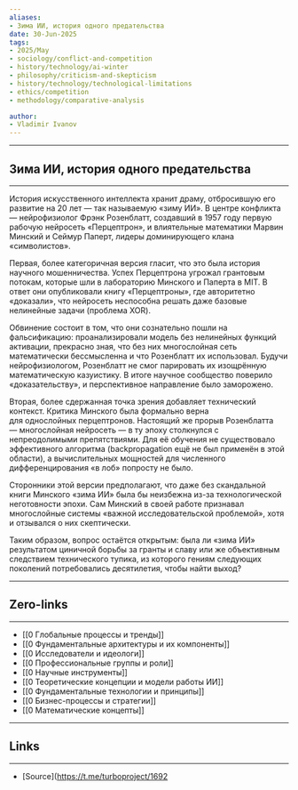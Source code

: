 ```yaml
---
aliases: 
- Зима ИИ, история одного предательства 
date: 30-Jun-2025
tags:
- 2025/May
- sociology/conflict-and-competition
- history/technology/ai-winter
- philosophy/criticism-and-skepticism
- history/technology/technological-limitations
- ethics/competition
- methodology/comparative-analysis

author:
- Vladimir Ivanov
---
```

-----
##  Зима ИИ, история одного предательства 
-----
История искусственного интеллекта хранит драму, отбросившую его развитие на 20 лет — так называемую «зиму ИИ». В центре конфликта — нейрофизиолог Фрэнк Розенблатт, создавший в 1957 году первую рабочую нейросеть «Перцептрон», и влиятельные математики Марвин Минский и Сеймур Паперт, лидеры доминирующего клана «символистов».

Первая, более категоричная версия гласит, что это была история научного мошенничества. Успех Перцептрона угрожал грантовым потокам, которые шли в лабораторию Минского и Паперта в MIT. В ответ они опубликовали книгу «Перцептроны», где авторитетно «доказали», что нейросеть неспособна решать даже базовые нелинейные задачи (проблема XOR). 

Обвинение состоит в том, что они сознательно пошли на фальсификацию: проанализировали модель без нелинейных функций активации, прекрасно зная, что без них многослойная сеть математически бессмысленна и что Розенблатт их использовал. Будучи нейрофизиологом, Розенблатт не смог парировать их изощрённую математическую казуистику. В итоге научное сообщество поверило «доказательству», и перспективное направление было заморожено.

Вторая, более сдержанная точка зрения добавляет технический контекст. Критика Минского была формально верна для однослойных перцептронов. Настоящий же прорыв Розенблатта — многослойная нейросеть — в ту эпоху столкнулся с непреодолимыми препятствиями. Для её обучения не существовало эффективного алгоритма (backpropagation ещё не был применён в этой области), а вычислительных мощностей для численного дифференцирования «в лоб» попросту не было. 

Сторонники этой версии предполагают, что даже без скандальной книги Минского «зима ИИ» была бы неизбежна из-за технологической неготовности эпохи. Сам Минский в своей работе признавал многослойные системы «важной исследовательской проблемой», хотя и отзывался о них скептически.

Таким образом, вопрос остаётся открытым: была ли «зима ИИ» результатом циничной борьбы за гранты и славу или же объективным следствием технического тупика, из которого гениям следующих поколений потребовались десятилетия, чтобы найти выход?

---
## Zero-links
---
- [[0 Глобальные процессы и тренды]]
- [[0 Фундаментальные архитектуры и их компоненты]]
- [[0 Исследователи и идеологи]]
- [[0 Профессиональные группы и роли]]
- [[0 Научные инструменты]]
- [[0 Теоретические концепции и модели работы ИИ]]
- [[0 Фундаментальные технологии и принципы]]
- [[0 Бизнес-процессы и стратегии]]
- [[0 Математические концепты]]


---
## Links
---
- [Source](https://t.me/turboproject/1692